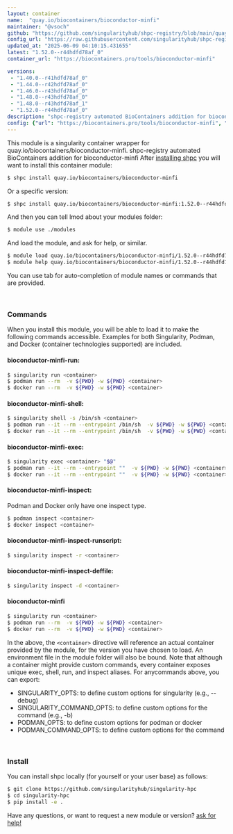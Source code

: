 ```yaml
---
layout: container
name:  "quay.io/biocontainers/bioconductor-minfi"
maintainer: "@vsoch"
github: "https://github.com/singularityhub/shpc-registry/blob/main/quay.io/biocontainers/bioconductor-minfi/container.yaml"
config_url: "https://raw.githubusercontent.com/singularityhub/shpc-registry/main/quay.io/biocontainers/bioconductor-minfi/container.yaml"
updated_at: "2025-06-09 04:10:15.431655"
latest: "1.52.0--r44hdfd78af_0"
container_url: "https://biocontainers.pro/tools/bioconductor-minfi"

versions:
 - "1.40.0--r41hdfd78af_0"
 - "1.44.0--r42hdfd78af_0"
 - "1.46.0--r43hdfd78af_0"
 - "1.48.0--r43hdfd78af_0"
 - "1.48.0--r43hdfd78af_1"
 - "1.52.0--r44hdfd78af_0"
description: "shpc-registry automated BioContainers addition for bioconductor-minfi"
config: {"url": "https://biocontainers.pro/tools/bioconductor-minfi", "maintainer": "@vsoch", "description": "shpc-registry automated BioContainers addition for bioconductor-minfi", "latest": {"1.52.0--r44hdfd78af_0": "sha256:e20b709f75b14bfb205aecc58d4011a1ea954e24a4565425b8c0a3e1f1ee3a93"}, "tags": {"1.40.0--r41hdfd78af_0": "sha256:3b8cf01b2ebf1e9b3d7df41b95860ae364788be98b3c352f617d7bd002438d96", "1.44.0--r42hdfd78af_0": "sha256:5cd3232ce6c509160e16b28dc2e69e25d1de0acd30e5c1b25b30982564793bb3", "1.46.0--r43hdfd78af_0": "sha256:c268ba4ca6e8c9c42fc3d38ff687d59a3bc089024c248965f5d59d9761e9f00a", "1.48.0--r43hdfd78af_0": "sha256:804ef6022a03c9327be8ee1e225cf16b1eb5679da53558d8b2afef76871400cf", "1.48.0--r43hdfd78af_1": "sha256:3d1252929adebb4a6d25d98c66e91bcce32a2e20941fe3a4e6039492ef87799e", "1.52.0--r44hdfd78af_0": "sha256:e20b709f75b14bfb205aecc58d4011a1ea954e24a4565425b8c0a3e1f1ee3a93"}, "docker": "quay.io/biocontainers/bioconductor-minfi"}
---
```


This module is a singularity container wrapper for quay.io/biocontainers/bioconductor-minfi.
shpc-registry automated BioContainers addition for bioconductor-minfi
After [installing shpc](#install) you will want to install this container module:


```bash
$ shpc install quay.io/biocontainers/bioconductor-minfi
```

Or a specific version:

```bash
$ shpc install quay.io/biocontainers/bioconductor-minfi:1.52.0--r44hdfd78af_0
```

And then you can tell lmod about your modules folder:

```bash
$ module use ./modules
```

And load the module, and ask for help, or similar.

```bash
$ module load quay.io/biocontainers/bioconductor-minfi/1.52.0--r44hdfd78af_0
$ module help quay.io/biocontainers/bioconductor-minfi/1.52.0--r44hdfd78af_0
```

You can use tab for auto-completion of module names or commands that are provided.

<br>

### Commands

When you install this module, you will be able to load it to make the following commands accessible.
Examples for both Singularity, Podman, and Docker (container technologies supported) are included.

#### bioconductor-minfi-run:

```bash
$ singularity run <container>
$ podman run --rm  -v ${PWD} -w ${PWD} <container>
$ docker run --rm  -v ${PWD} -w ${PWD} <container>
```

#### bioconductor-minfi-shell:

```bash
$ singularity shell -s /bin/sh <container>
$ podman run --it --rm --entrypoint /bin/sh  -v ${PWD} -w ${PWD} <container>
$ docker run --it --rm --entrypoint /bin/sh  -v ${PWD} -w ${PWD} <container>
```

#### bioconductor-minfi-exec:

```bash
$ singularity exec <container> "$@"
$ podman run --it --rm --entrypoint ""  -v ${PWD} -w ${PWD} <container> "$@"
$ docker run --it --rm --entrypoint ""  -v ${PWD} -w ${PWD} <container> "$@"
```

#### bioconductor-minfi-inspect:

Podman and Docker only have one inspect type.

```bash
$ podman inspect <container>
$ docker inspect <container>
```

#### bioconductor-minfi-inspect-runscript:

```bash
$ singularity inspect -r <container>
```

#### bioconductor-minfi-inspect-deffile:

```bash
$ singularity inspect -d <container>
```



#### bioconductor-minfi

```bash
$ singularity run <container>
$ podman run --rm  -v ${PWD} -w ${PWD} <container>
$ docker run --rm  -v ${PWD} -w ${PWD} <container>
```


In the above, the `<container>` directive will reference an actual container provided
by the module, for the version you have chosen to load. An environment file in the
module folder will also be bound. Note that although a container
might provide custom commands, every container exposes unique exec, shell, run, and
inspect aliases. For anycommands above, you can export:

 - SINGULARITY_OPTS: to define custom options for singularity (e.g., --debug)
 - SINGULARITY_COMMAND_OPTS: to define custom options for the command (e.g., -b)
 - PODMAN_OPTS: to define custom options for podman or docker
 - PODMAN_COMMAND_OPTS: to define custom options for the command

<br>

### Install

You can install shpc locally (for yourself or your user base) as follows:

```bash
$ git clone https://github.com/singularityhub/singularity-hpc
$ cd singularity-hpc
$ pip install -e .
```

Have any questions, or want to request a new module or version? [ask for help!](https://github.com/singularityhub/singularity-hpc/issues)